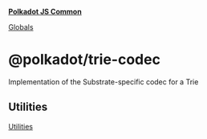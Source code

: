 **[Polkadot JS Common](README.md)**

[Globals](globals.md)

# @polkadot/trie-codec

Implementation of the Substrate-specific codec for a Trie

## Utilities

[Utilities](SUMMARY.md)
